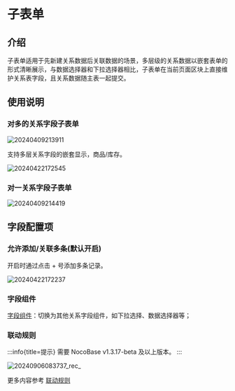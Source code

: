 # 子表单

## 介绍

子表单适用于先新建关系数据后关联数据的场景，多层级的关系数据以嵌套表单的形式清晰展示，与数据选择器和下拉选择器相比，子表单在当前页面区块上直接维护关系表字段，且关系数据随主表一起提交。

## 使用说明

### 对多的关系字段子表单

![20240409213911](https://static-docs.nocobase.com/20240409213911.png)

支持多层关系字段的嵌套显示，商品/库存。

![20240422172545](https://static-docs.nocobase.com/20240422172545.png)


### 对一关系字段子表单

![20240409214419](https://static-docs.nocobase.com/20240409214419.png)

## 字段配置项
### 允许添加/关联多条(默认开启)

开启时通过点击 + 号添加多条记录。

![20240422172237](https://static-docs.nocobase.com/20240422172237.png)


### 字段组件

[字段组件](/handbook/ui/fields/association-field)：切换为其他关系字段组件，如下拉选择、数据选择器等；

### 联动规则
:::info{title=提示}
需要 NocoBase v1.3.17-beta 及以上版本。
:::

![20240906083737_rec_](https://static-docs.nocobase.com/20240906083737_rec_.gif)

更多内容参考 [联动规则](/handbook/ui/blocks/block-settings/field-linkage-rule)
